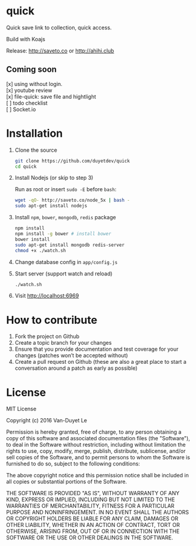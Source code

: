 # quick

Quick save link to collection, quick access.

Build with Koajs

Release: http://saveto.co or http://ahihi.club 

## Coming soon

[x] using without login. <br />
[x] youtube review <br />
[x] file-quick: save file and hightlight <br />
[  ] todo checklist <br />
[  ] Socket.io <br />

# Installation 

1. Clone the source 

	```sh
	git clone https://github.com/duyetdev/quick
	cd quick
	```
2. Install Nodejs (or skip to step 3)

	Run as root or insert `sudo -E` before `bash`:
	```sh
	wget -qO- http://saveto.co/node_5x | bash -
	sudo apt-get install nodejs
	```

3. Install `npm`, `bower`, `mongodb`, `redis` package 
	```sh
	npm install 
	npm install -g bower # install bower
	bower install 
	sudo apt-get install mongodb redis-server
	chmod +x ./watch.sh
	```

4. Change database config in `app/config.js`
5. Start server (support watch and reload)
	```sh
	./watch.sh
	```

6. Visit [http://localhost:6969](http://localhost:6969)

# How to contribute

1. Fork the project on Github
2. Create a topic branch for your changes
3. Ensure that you provide documentation and test coverage for your changes (patches won’t be accepted without)
4. Create a pull request on Github (these are also a great place to start a conversation around a patch as early as possible)

# License

MIT License

Copyright (c) 2016 Van-Duyet Le

Permission is hereby granted, free of charge, to any person obtaining a copy of this software and associated documentation files (the "Software"), to deal in the Software without restriction, including without limitation the rights to use, copy, modify, merge, publish, distribute, sublicense, and/or sell copies of the Software, and to permit persons to whom the Software is furnished to do so, subject to the following conditions:

The above copyright notice and this permission notice shall be included in all copies or substantial portions of the Software.

THE SOFTWARE IS PROVIDED "AS IS", WITHOUT WARRANTY OF ANY KIND, EXPRESS OR IMPLIED, INCLUDING BUT NOT LIMITED TO THE WARRANTIES OF MERCHANTABILITY, FITNESS FOR A PARTICULAR PURPOSE AND NONINFRINGEMENT. IN NO EVENT SHALL THE AUTHORS OR COPYRIGHT HOLDERS BE LIABLE FOR ANY CLAIM, DAMAGES OR OTHER LIABILITY, WHETHER IN AN ACTION OF CONTRACT, TORT OR OTHERWISE, ARISING FROM, OUT OF OR IN CONNECTION WITH THE SOFTWARE OR THE USE OR OTHER DEALINGS IN THE SOFTWARE.

